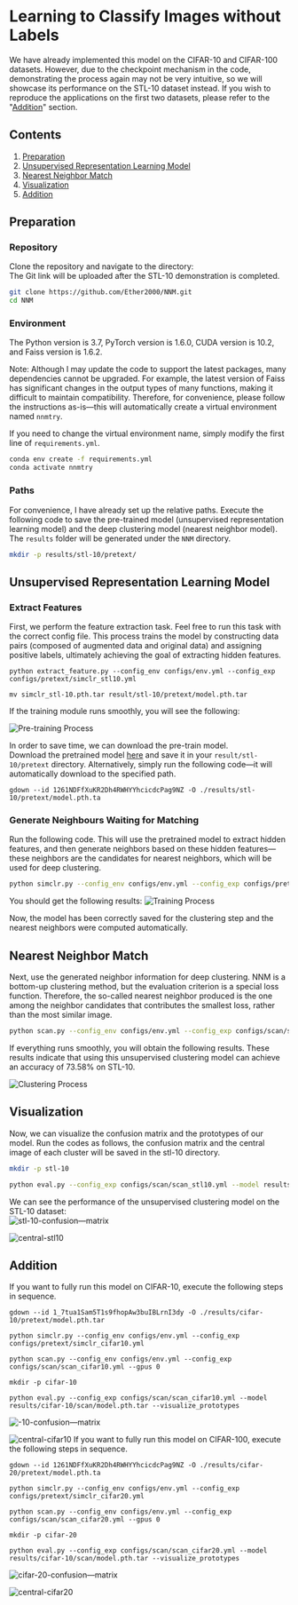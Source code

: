 # Learning to Classify Images without Labels

We have already implemented this model on the CIFAR-10 and CIFAR-100 datasets. However, due to the checkpoint mechanism in the code, demonstrating the process again may not be very intuitive, so we will showcase its performance on the STL-10 dataset instead. If you wish to reproduce the applications on the first two datasets, please refer to the "[Addition](#addition)" section.

## Contents
1. [Preparation](#preparation)
0. [Unsupervised Representation Learning Model](#unsupervised-representation-learning-model)
0. [Nearest Neighbor Match](#nearest-neighbor-match)
0. [Visualization](#visualization)
0. [Addition](#addition)

## Preparation
### Repository
Clone the repository and navigate to the directory:   
The Git link will be uploaded after the STL-10 demonstration is completed. 

```bash
git clone https://github.com/Ether2000/NNM.git
cd NNM
```

### Environment
The Python version is 3.7, PyTorch version is 1.6.0, CUDA version is 10.2, and Faiss version is 1.6.2.

Note: Although I may update the code to support the latest packages, many dependencies cannot be upgraded. For example, the latest version of Faiss has significant changes in the output types of many functions, making it difficult to maintain compatibility. Therefore, for convenience, please follow the instructions as-is—this will automatically create a virtual environment named `nnmtry`.

If you need to change the virtual environment name, simply modify the first line of `requirements.yml`.
```bash
conda env create -f requirements.yml
conda activate nnmtry
```

### Paths
For convenience, I have already set up the relative paths. Execute the following code to save the pre-trained model (unsupervised representation learning model) and the deep clustering model (nearest neighbor model). The `results` folder will be generated under the `NNM` directory.


```bash
mkdir -p results/stl-10/pretext/
```

## Unsupervised Representation Learning Model
### Extract Features 
First, we perform the feature extraction task.
Feel free to run this task with the correct config file. This process trains the model by constructing data pairs (composed of augmented data and original data) and assigning positive labels, ultimately achieving the goal of extracting hidden features.
```
python extract_feature.py --config_env configs/env.yml --config_exp configs/pretext/simclr_stl10.yml 

mv simclr_stl-10.pth.tar result/stl-10/pretext/model.pth.tar 
```
If the training module runs smoothly, you will see the following:

 

![Pre-training Process](images/pretrain.png)

In order to save time, we can download the pre-train model.  
Download the pretrained model [here](https://drive.google.com/file/d/1261NDFfXuKR2Dh4RWHYYhcicdcPag9NZ/view?usp=sharing) and save it in your `result/stl-10/pretext` directory.
Alternatively, simply run the following code—it will automatically download to the specified path.  
```
gdown --id 1261NDFfXuKR2Dh4RWHYYhcicdcPag9NZ -O ./results/stl-10/pretext/model.pth.ta
```
### Generate Neighbours Waiting for Matching
Run the following code. This will use the pretrained model to extract hidden features, and then generate neighbors based on these hidden features—these neighbors are the candidates for nearest neighbors, which will be used for deep clustering.
```bash
python simclr.py --config_env configs/env.yml --config_exp configs/pretext/simclr_stl10.yml 
```

You should get the following results:
![Training Process](images/simclr.png)

Now, the model has been correctly saved for the clustering step and the nearest neighbors were computed automatically. 

## Nearest Neighbor Match

Next, use the generated neighbor information for deep clustering. NNM is a bottom-up clustering method, but the evaluation criterion is a special loss function. Therefore, the so-called nearest neighbor produced is the one among the neighbor candidates that contributes the smallest loss, rather than the most similar image.
```bash
python scan.py --config_env configs/env.yml --config_exp configs/scan/scan_stl10.yml
```

If everything runs smoothly, you will obtain the following results. These results indicate that using this unsupervised clustering model can achieve an accuracy of 73.58% on STL-10.

![Clustering Process](images/scan.png)



## Visualization
Now, we can visualize the confusion matrix and the prototypes of our model. Run the codes as follows, the confusion matrix and the central image of each cluster will be saved in the stl-10 directory.
```bash
mkdir -p stl-10

python eval.py --config_exp configs/scan/scan_stl10.yml --model results/stl-10/scan/model.pth.tar --visualize_prototypes
```
We can see the performance of the unsupervised clustering model on the STL-10 dataset:  
![stl-10-confusion—matrix](images/stl-10_confusion_matrix.png)

![central-stl10](images/stl-10_merged_grid.png)
## Addition

If you want to fully run this model on CIFAR-10, execute the following steps in sequence.

```
gdown --id 1_7tua1Sam5T1s9fhopAw3buIBLrnI3dy -O ./results/cifar-10/pretext/model.pth.tar

python simclr.py --config_env configs/env.yml --config_exp configs/pretext/simclr_cifar10.yml

python scan.py --config_env configs/env.yml --config_exp configs/scan/scan_cifar10.yml --gpus 0

mkdir -p cifar-10

python eval.py --config_exp configs/scan/scan_cifar10.yml --model results/cifar-10/scan/model.pth.tar --visualize_prototypes

```  
![-10-confusion—matrix](images/cifar-10_confusion_matrix.png)

![central-cifar10](images/cifar-10_merged_grid.png)
If you want to fully run this model on CIFAR-100, execute the following steps in sequence.

```
gdown --id 1261NDFfXuKR2Dh4RWHYYhcicdcPag9NZ -O ./results/cifar-20/pretext/model.pth.ta

python simclr.py --config_env configs/env.yml --config_exp configs/pretext/simclr_cifar20.yml

python scan.py --config_env configs/env.yml --config_exp configs/scan/scan_cifar20.yml --gpus 0

mkdir -p cifar-20

python eval.py --config_exp configs/scan/scan_cifar20.yml --model results/cifar-10/scan/model.pth.tar --visualize_prototypes

```
![cifar-20-confusion—matrix](images/cifar-20_confusion_matrix.png)

![central-cifar20](images/cifar-20_merged_grid.png)

